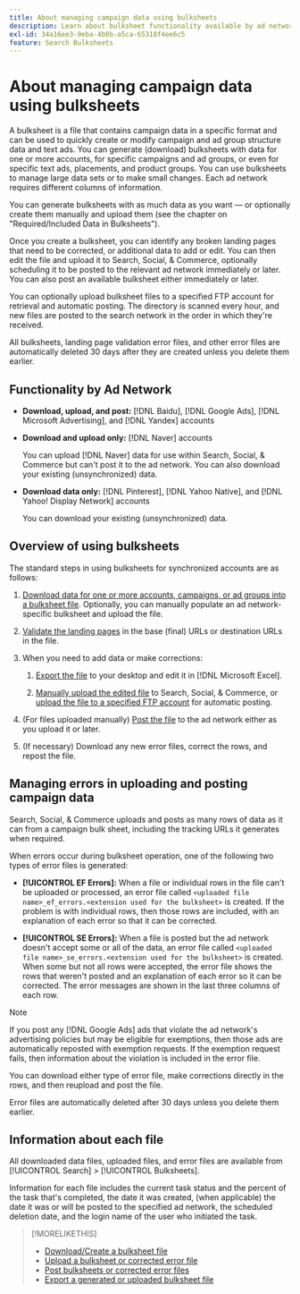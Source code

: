 ```yaml
---
title: About managing campaign data using bulksheets
description: Learn about bulksheet functionality available by ad network, the bulksheet workflow, and error handling.
exl-id: 34a16ee3-9eba-4b8b-a5ca-65318f4ee6c5
feature: Search Bulksheets
---
```

# About managing campaign data using bulksheets

A bulksheet is a file that contains campaign data in a specific format and can be used to quickly create or modify campaign and ad group structure data and text ads. You can generate (download) bulksheets with data for one or more accounts, for specific campaigns and ad groups, or even for specific text ads, placements, and product groups. You can use bulksheets to manage large data sets or to make small changes. Each ad network requires different columns of information.

You can generate bulksheets with as much data as you want &mdash; or optionally create them manually and upload them (see the chapter on "Required/Included Data in Bulksheets").

Once you create a bulksheet, you can identify any broken landing pages that need to be corrected, or additional data to add or edit. You can then edit the file and upload it to Search, Social, & Commerce, optionally scheduling it to be posted to the relevant ad network immediately or later. You can also post an available bulksheet either immediately or later.

You can optionally upload bulksheet files to a specified FTP account for retrieval and automatic posting. The directory is scanned every hour, and new files are posted to the search network in the order in which they're received.

All bulksheets, landing page validation error files, and other error files are automatically deleted 30 days after they are created unless you delete them earlier.

## Functionality by Ad Network

* **Download, upload, and post:**  [!DNL Baidu], [!DNL Google Ads], [!DNL Microsoft Advertising], and [!DNL Yandex] accounts

* **Download and upload only:** [!DNL Naver] accounts

  You can upload [!DNL Naver] data for use within Search, Social, & Commerce but can't post it to the ad network. You can also download your existing (unsynchronized) data.

* **Download data only:**  [!DNL Pinterest], [!DNL Yahoo Native], and [!DNL Yahoo! Display Network] accounts

  You can download your existing (unsynchronized) data.

## Overview of using bulksheets

The standard steps in using bulksheets for synchronized accounts are as follows:

<!-- insert image
  [EDIT/RECREATE FILE to replace "search engine"]
-->

1. [Download data for one or more accounts, campaigns, or ad groups into a bulksheet file](bulksheet-download.md). Optionally, you can manually populate an ad network-specific bulksheet and upload the file.

1. [Validate the landing pages](bulksheet-validate-landing-pages.md) in the base (final) URLs or destination URLs in the file.

1. When you need to add data or make corrections:

   1. [Export the file](bulksheet-export.md) to your desktop and edit it in [!DNL Microsoft Excel].
   
   1. [Manually upload the edited file](bulksheet-upload.md) to Search, Social, & Commerce, or [upload the file to a specified FTP account](bulksheet-ftp-account.md) for automatic posting.

1. (For files uploaded manually) [Post the file](bulksheet-post.md) to the ad network either as you upload it or later.

1. (If necessary) Download any new error files, correct the rows, and repost the file.

## Managing errors in uploading and posting campaign data

Search, Social, & Commerce uploads and posts as many rows of data as it can from a campaign bulk sheet, including the tracking URLs it generates when required.

When errors occur during bulksheet operation, one of the following two types of error files is generated:

* **[!UICONTROL EF Errors]:**  When a file or individual rows in the file can't be uploaded or processed, an error file called `<uploaded file name>_ef_errors.<extension used for the bulksheet>` is created. If the problem is with individual rows, then those rows are included, with an explanation of each error so that it can be corrected.

* **[!UICONTROL SE Errors]:**  When a file is posted but the ad network doesn't accept some or all of the data, an error file called `<uploaded file name>_se_errors.<extension used for the bulksheet>` is created. When some but not all rows were accepted, the error file shows the rows that weren't posted and an explanation of each error so it can be corrected. The error messages are shown in the last three columns of each row.

>[!NOTE]
>
>If you post any [!DNL Google Ads] ads that violate the ad network's advertising policies but may be eligible for exemptions, then those ads are automatically reposted with exemption requests. If the exemption request fails, then information about the violation is included in the error file.

You can download either type of error file, make corrections directly in the rows, and then reupload and post the file.

Error files are automatically deleted after 30 days unless you delete them earlier.

## Information about each file

All downloaded data files, uploaded files, and error files are available from [!UICONTROL Search] > [!UICONTROL Bulksheets].

Information for each file includes the current task status and the percent of the task that's completed, the date it was created, (when applicable) the date it was or will be posted to the specified ad network, the scheduled deletion date, and the login name of the user who initiated the task.

>[!MORELIKETHIS]
>
>* [Download/Create a bulksheet file](/help/search-social-commerce/campaign-management/bulksheets/bulksheet-download.md)
>* [Upload a bulksheet or corrected error file](bulksheet-upload.md)
>* [Post bulksheets or corrected error files](bulksheet-post.md)
>* [Export a generated or uploaded bulksheet file](bulksheet-export.md)
